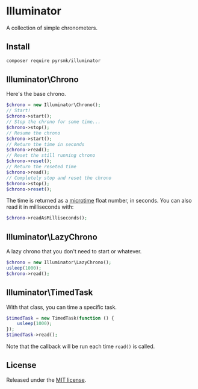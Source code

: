 # Illuminator

A collection of simple chronometers.

## Install

```sh
composer require pyrsmk/illuminator
```

## Illuminator\Chrono

Here's the base chrono.

```php
$chrono = new Illuminator\Chrono();
// Start!
$chrono->start();
// Stop the chrono for some time...
$chrono->stop();
// Resume the chrono
$chrono->start();
// Return the time in seconds
$chrono->read();
// Reset the still running chrono
$chrono->reset();
// Return the reseted time
$chrono->read();
// Completely stop and reset the chrono
$chrono->stop();
$chrono->reset();
```

The time is returned as a [microtime](http://php.net/manual/en/function.microtime.php) float number, in seconds. You can also read it in milliseconds with:

```php
$chrono->readAsMilliseconds();
```

## Illuminator\LazyChrono

A lazy chrono that you don't need to start or whatever.

```php
$chrono = new Illuminator\LazyChrono();
usleep(1000);
$chrono->read();
```

## Illuminator\TimedTask

With that class, you can time a specific task.

```php
$timedTask = new TimedTask(function () {
    usleep(1000);
});
$timedTask->read();
```

Note that the callback will be run each time `read()` is called.

## License

Released under the [MIT license](http://dreamysource.mit-license.org).
